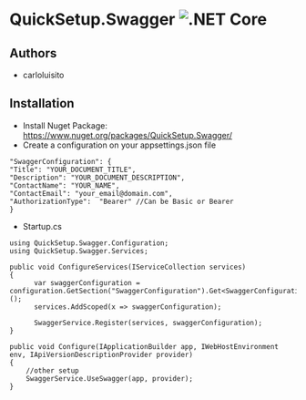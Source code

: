 # QuickSetup.Swagger ![.NET Core](https://github.com/carloluisito/QuickSetup.Swagger/workflows/.NET%20Core/badge.svg)

## Authors
* carloluisito
## Installation
- Install Nuget Package: https://www.nuget.org/packages/QuickSetup.Swagger/
- Create a configuration on your appsettings.json file
```
"SwaggerConfiguration": {
"Title": "YOUR_DOCUMENT_TITLE",
"Description": "YOUR_DOCUMENT_DESCRIPTION",
"ContactName": "YOUR_NAME",
"ContactEmail": "your_email@domain.com",
"AuthorizationType":  "Bearer" //Can be Basic or Bearer
}
```
- Startup.cs
```
using QuickSetup.Swagger.Configuration;
using QuickSetup.Swagger.Services;

public void ConfigureServices(IServiceCollection services)
{
      var swaggerConfiguration = configuration.GetSection("SwaggerConfiguration").Get<SwaggerConfiguration>();
      services.AddScoped(x => swaggerConfiguration);

      SwaggerService.Register(services, swaggerConfiguration);
}

public void Configure(IApplicationBuilder app, IWebHostEnvironment env, IApiVersionDescriptionProvider provider)
{
    //other setup
    SwaggerService.UseSwagger(app, provider);
}
```
